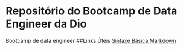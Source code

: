 # Repositório do Bootcamp de Data Engineer da Dio
Bootcamp de data engineer
##Links Úteis
[Sintaxe Básica Markdown](https://www.markdownguide.org/)
